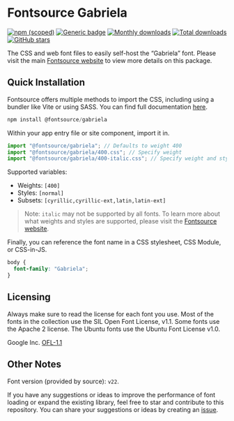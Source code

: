 # Fontsource Gabriela

[![npm (scoped)](https://img.shields.io/npm/v/@fontsource/gabriela?color=brightgreen)](https://www.npmjs.com/package/@fontsource/gabriela) [![Generic badge](https://img.shields.io/badge/fontsource-passing-brightgreen)](https://github.com/fontsource/fontsource) [![Monthly downloads](https://badgen.net/npm/dm/@fontsource/gabriela)](https://github.com/fontsource/fontsource) [![Total downloads](https://badgen.net/npm/dt/@fontsource/gabriela)](https://github.com/fontsource/fontsource) [![GitHub stars](https://img.shields.io/github/stars/fontsource/fontsource.svg?style=social&label=Star)](https://github.com/fontsource/fontsource/stargazers)

The CSS and web font files to easily self-host the “Gabriela” font. Please visit the main [Fontsource website](https://fontsource.org/fonts/gabriela) to view more details on this package.

## Quick Installation

Fontsource offers multiple methods to import the CSS, including using a bundler like Vite or using SASS. You can find full documentation [here](https://fontsource.org/docs/getting-started/introduction).

```javascript
npm install @fontsource/gabriela
```

Within your app entry file or site component, import it in.

```javascript
import "@fontsource/gabriela"; // Defaults to weight 400
import "@fontsource/gabriela/400.css"; // Specify weight
import "@fontsource/gabriela/400-italic.css"; // Specify weight and style
```

Supported variables:
- Weights: `[400]`
- Styles: `[normal]`
- Subsets: `[cyrillic,cyrillic-ext,latin,latin-ext]`

> Note: `italic` may not be supported by all fonts. To learn more about what weights and styles are supported, please visit the [Fontsource website](https://fontsource.org/fonts/gabriela).

Finally, you can reference the font name in a CSS stylesheet, CSS Module, or CSS-in-JS.

```css
body {
  font-family: "Gabriela";
}
```

## Licensing
Always make sure to read the license for each font you use. Most of the fonts in the collection use the SIL Open Font License, v1.1. Some fonts use the Apache 2 license. The Ubuntu fonts use the Ubuntu Font License v1.0.

Google Inc.
[OFL-1.1](http://scripts.sil.org/OFL)

## Other Notes
Font version (provided by source): `v22`.

If you have any suggestions or ideas to improve the performance of font loading or expand the existing library, feel free to star and contribute to this repository. You can share your suggestions or ideas by creating an [issue](https://github.com/fontsource/fontsource/issues).